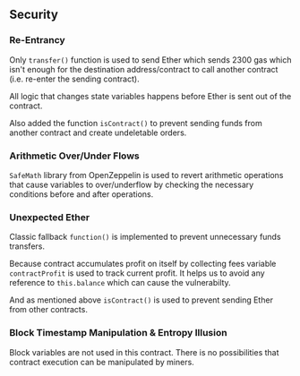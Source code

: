 ## Security

### Re-Entrancy

Only `transfer()` function is used to send Ether which sends 2300 gas which isn't enough for the destination address/contract to call another contract (i.e. re-enter the sending contract).

All logic that changes state variables happens before Ether is sent out of the contract.

Also added the function `isContract()` to prevent sending funds from another contract and create undeletable orders.

### Arithmetic Over/Under Flows

`SafeMath` library from OpenZeppelin is used to revert arithmetic operations that cause variables to over/underflow by checking the necessary conditions before and after operations.

### Unexpected Ether

Classic fallback `function()` is implemented to prevent unnecessary funds transfers.

Because contract accumulates  profit on itself by collecting fees variable `contractProfit` is used to track current profit. It helps us to avoid any reference to `this.balance` which can cause the vulnerabilty.

And as mentioned above `isContract()` is used to prevent sending Ether from other contracts.

### Block Timestamp Manipulation & Entropy Illusion 

Block variables are not used in this contract. There is no possibilities that contract execution can be manipulated by miners.